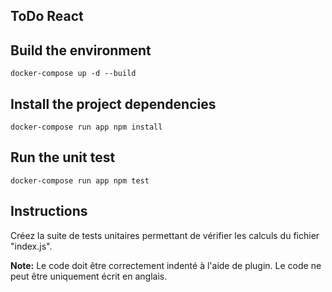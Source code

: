 ## ToDo React

## Build the environment
```
docker-compose up -d --build
```

## Install the project dependencies
```
docker-compose run app npm install
```

## Run the unit test
```
docker-compose run app npm test
```

## Instructions
Créez la suite de tests unitaires permettant de vérifier les calculs du fichier "index.js".

**Note:** Le code doit être correctement indenté à l'aide de plugin. Le code ne peut être uniquement écrit en anglais.
